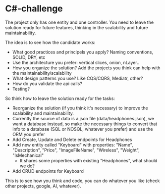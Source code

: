 # C#-challenge

The project only has one entity and one controller. You need to leave the solution ready for future features, thinking in the scalability and future maintainability.

The idea is to see how the candidate works:
- What good practices and principels you apply? Naming conventions, SOLID, DRY, etc
- Use the architecture you prefer: vertical slices, onion, nLayer..
- How you organize the solution? Add the projects you think can help with the maintainability/scalability
- What design patterns you use? Like CQS/CQRS, Mediatr, other?
- How do you validate the api calls?
- Testing?

So think how to leave the solution ready for the tasks:
- Reorganize the solution (if you think it's necessary) to improve the scalability and maintainability.
- Currently the source of data is a json file (data/headphones.json), we want a database instead, so make the necessary things to convert that info to a database (SQL or NOSQL, whatever you prefer) and use the ORM you prefer
- Add Create, Update and Delete endpoints for Headphones
- Add new entity called "Keyboard" with properties: "Name", "Description", "Price", "ImageFileName", "Wireless", "Weight", "IsMechanical"
  - It shares some properties with existing "Headphones", what should we do?
- Add CRUD endpoints for Keyboard

This is to see how you think and code, you can do whatever you like (check other projects, google, AI, whatever). 
